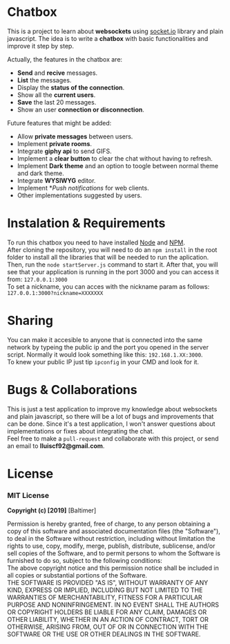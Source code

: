 # Chatbox
This is a project to learn about **websockets** using [socket.io](https://socket.io) library and plain javascript.
The idea is to write a **chatbox** with basic functionalities and improve it step by step.

Actually, the features in the chatbox are:
- **Send** and **recive** messages.
- **List** the messages.
- Display the **status of the connection**.
- Show all the **current users**.
- **Save** the last 20 messages.
- Show an user **connection or disconnection**.

Future features that might be added:
- Allow **private messages** between users.
- Implement **private rooms**.
- Integrate **giphy api** to send GIFS.
- Implement a **clear button** to clear the chat without having to refresh.
- Implement **Dark theme** and an option to toogle between normal theme and dark theme.
- Integrate **WYSIWYG** editor.
- Implement **Push notifications* for web clients.
- Other implementations suggested by users.

# Instalation & Requirements
To run this chatbox you need to have installed [Node](https://nodejs.org/) and [NPM](https://www.npmjs.com).  
After cloning the repository, you will need to do an `npm install` in the root folder to install all the libraries that will be needed to run the aplication.  
Then, run the `node startServer.js` command to start it. After that, you will see that your application is running in the port 3000 and you can access it from: `127.0.0.1:3000`  
To set a nickname, you can acces with the nickname param as follows: `127.0.0.1:3000?nickname=XXXXXXX`

# Sharing 
You can make it accesible to anyone that is connected into the same network by typeing the public ip and the port you opened in the server script. Normally it would look something like this: `192.168.1.XX:3000`.  
To knew your public IP just tip `ipconfig` in your CMD and look for it.

# Bugs & Collaborations
This is just a test application to improve my knowledge about websockets and plain javascript, so there will be a lot of bugs and improvements that can be done. Since it's a test application, I won't answer questions about implementations or fixes about integrating the chat.  
Feel free to make a `pull-request` and collaborate with this project, or send an email to __lluiscf92@gmail.com__.

# License
### MIT License
**Copyright (c) [2019]** [Baltimer]

Permission is hereby granted, free of charge, to any person obtaining a copy of this software and associated documentation files (the "Software"), to deal in the Software without restriction, including without limitation the rights to use, copy, modify, merge, publish, distribute, sublicense, and/or sell copies of the Software, and to permit persons to whom the Software is furnished to do so, subject to the following conditions:  
The above copyright notice and this permission notice shall be included in all copies or substantial portions of the Software.  
THE SOFTWARE IS PROVIDED "AS IS", WITHOUT WARRANTY OF ANY KIND, EXPRESS OR IMPLIED, INCLUDING BUT NOT LIMITED TO THE WARRANTIES OF MERCHANTABILITY, FITNESS FOR A PARTICULAR PURPOSE AND NONINFRINGEMENT. IN NO EVENT SHALL THE AUTHORS OR COPYRIGHT HOLDERS BE LIABLE FOR ANY CLAIM, DAMAGES OR OTHER LIABILITY, WHETHER IN AN ACTION OF CONTRACT, TORT OR OTHERWISE, ARISING FROM, OUT OF OR IN CONNECTION WITH THE SOFTWARE OR THE USE OR OTHER DEALINGS IN THE SOFTWARE.
